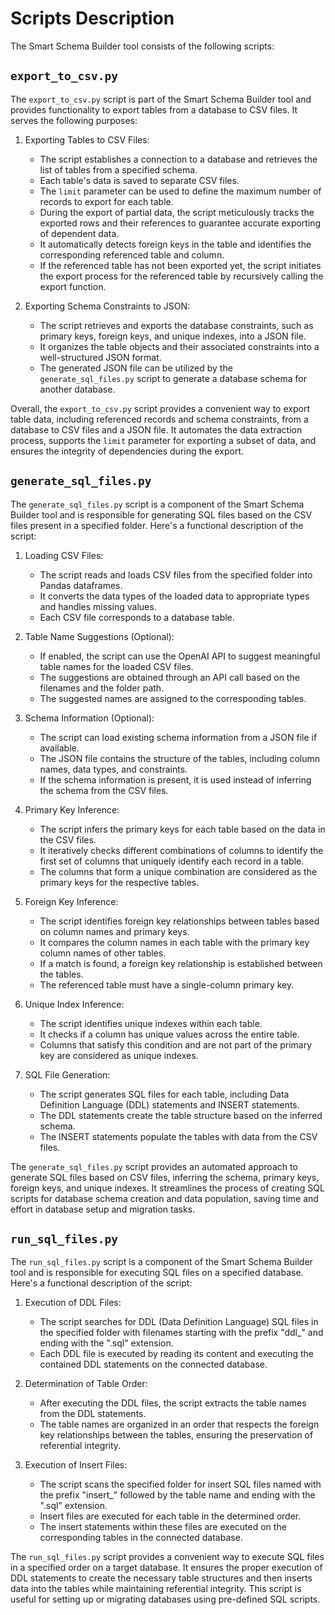# Scripts Description

The Smart Schema Builder tool consists of the following scripts:

## `export_to_csv.py`

The `export_to_csv.py` script is part of the Smart Schema Builder tool and provides functionality to export tables from a database to CSV files. It serves the following purposes:

1. Exporting Tables to CSV Files:
   - The script establishes a connection to a database and retrieves the list of tables from a specified schema.
   - Each table's data is saved to separate CSV files.
   - The `limit` parameter can be used to define the maximum number of records to export for each table.
   - During the export of partial data, the script meticulously tracks the exported rows and their references to guarantee accurate exporting of dependent data.
   - It automatically detects foreign keys in the table and identifies the corresponding referenced table and column.
   - If the referenced table has not been exported yet, the script initiates the export process for the referenced table by recursively calling the export function.

2. Exporting Schema Constraints to JSON:
   - The script retrieves and exports the database constraints, such as primary keys, foreign keys, and unique indexes, into a JSON file.
   - It organizes the table objects and their associated constraints into a well-structured JSON format.
   - The generated JSON file can be utilized by the `generate_sql_files.py` script to generate a database schema for another database.

Overall, the `export_to_csv.py` script provides a convenient way to export table data, including referenced records and schema constraints, from a database to CSV files and a JSON file. It automates the data extraction process, supports the `limit` parameter for exporting a subset of data, and ensures the integrity of dependencies during the export.

## `generate_sql_files.py`

The `generate_sql_files.py` script is a component of the Smart Schema Builder tool and is responsible for generating SQL files based on the CSV files present in a specified folder. Here's a functional description of the script:

1. Loading CSV Files:
   - The script reads and loads CSV files from the specified folder into Pandas dataframes.
   - It converts the data types of the loaded data to appropriate types and handles missing values.
   - Each CSV file corresponds to a database table.

2. Table Name Suggestions (Optional):
   - If enabled, the script can use the OpenAI API to suggest meaningful table names for the loaded CSV files.
   - The suggestions are obtained through an API call based on the filenames and the folder path.
   - The suggested names are assigned to the corresponding tables.

3. Schema Information (Optional):
   - The script can load existing schema information from a JSON file if available.
   - The JSON file contains the structure of the tables, including column names, data types, and constraints.
   - If the schema information is present, it is used instead of inferring the schema from the CSV files.

4. Primary Key Inference:
   - The script infers the primary keys for each table based on the data in the CSV files.
   - It iteratively checks different combinations of columns to identify the first set of columns that uniquely identify each record in a table.
   - The columns that form a unique combination are considered as the primary keys for the respective tables.

5. Foreign Key Inference:
   - The script identifies foreign key relationships between tables based on column names and primary keys.
   - It compares the column names in each table with the primary key column names of other tables.
   - If a match is found, a foreign key relationship is established between the tables.
   - The referenced table must have a single-column primary key.

6. Unique Index Inference:
   - The script identifies unique indexes within each table.
   - It checks if a column has unique values across the entire table.
   - Columns that satisfy this condition and are not part of the primary key are considered as unique indexes.

7. SQL File Generation:
   - The script generates SQL files for each table, including Data Definition Language (DDL) statements and INSERT statements.
   - The DDL statements create the table structure based on the inferred schema.
   - The INSERT statements populate the tables with data from the CSV files.

The `generate_sql_files.py` script provides an automated approach to generate SQL files based on CSV files, inferring the schema, primary keys, foreign keys, and unique indexes. It streamlines the process of creating SQL scripts for database schema creation and data population, saving time and effort in database setup and migration tasks.

## `run_sql_files.py`

The `run_sql_files.py` script is a component of the Smart Schema Builder tool and is responsible for executing SQL files on a specified database. Here's a functional description of the script:

1. Execution of DDL Files:
   - The script searches for DDL (Data Definition Language) SQL files in the specified folder with filenames starting with the prefix "ddl_" and ending with the ".sql" extension.
   - Each DDL file is executed by reading its content and executing the contained DDL statements on the connected database.

2. Determination of Table Order:
   - After executing the DDL files, the script extracts the table names from the DDL statements.
   - The table names are organized in an order that respects the foreign key relationships between the tables, ensuring the preservation of referential integrity.

3. Execution of Insert Files:
   - The script scans the specified folder for insert SQL files named with the prefix "insert_" followed by the table name and ending with the ".sql" extension.
   - Insert files are executed for each table in the determined order.
   - The insert statements within these files are executed on the corresponding tables in the connected database.

The `run_sql_files.py` script provides a convenient way to execute SQL files in a specified order on a target database. It ensures the proper execution of DDL statements to create the necessary table structures and then inserts data into the tables while maintaining referential integrity. This script is useful for setting up or migrating databases using pre-defined SQL scripts.
